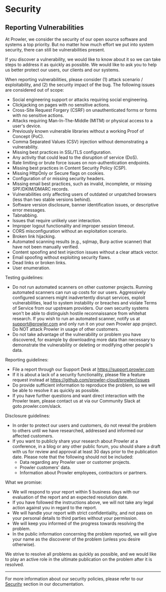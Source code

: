 # Security

## Reporting Vulnerabilities

At Prowler, we consider the security of our open source software and systems a top priority. But no matter how much effort we put into system security, there can still be vulnerabilities present.

If you discover a vulnerability, we would like to know about it so we can take steps to address it as quickly as possible. We would like to ask you to help us better protect our users, our clients and our systems.

When reporting vulnerabilities, please consider (1) attack scenario / exploitability, and (2) the security impact of the bug. The following issues are considered out of scope:

- Social engineering support or attacks requiring social engineering.
- Clickjacking on pages with no sensitive actions.
- Cross-Site Request Forgery (CSRF) on unauthenticated forms or forms with no sensitive actions.
- Attacks requiring Man-In-The-Middle (MITM) or physical access to a user's device.
- Previously known vulnerable libraries without a working Proof of Concept (PoC).
- Comma Separated Values (CSV) injection without demonstrating a vulnerability.
- Missing best practices in SSL/TLS configuration.
- Any activity that could lead to the disruption of service (DoS).
- Rate limiting or brute force issues on non-authentication endpoints.
- Missing best practices in Content Security Policy (CSP).
- Missing HttpOnly or Secure flags on cookies.
- Configuration of or missing security headers.
- Missing email best practices, such as invalid, incomplete, or missing SPF/DKIM/DMARC records.
- Vulnerabilities only affecting users of outdated or unpatched browsers (less than two stable versions behind).
- Software version disclosure, banner identification issues, or descriptive error messages.
- Tabnabbing.
- Issues that require unlikely user interaction.
- Improper logout functionality and improper session timeout.
- CORS misconfiguration without an exploitation scenario.
- Broken link hijacking.
- Automated scanning results (e.g., sqlmap, Burp active scanner) that have not been manually verified.
- Content spoofing and text injection issues without a clear attack vector.
- Email spoofing without exploiting security flaws.
- Dead links or broken links.
- User enumeration.

Testing guidelines:
- Do not run automated scanners on other customer projects. Running automated scanners can run up costs for our users. Aggressively configured scanners might inadvertently disrupt services, exploit vulnerabilities, lead to system instability or breaches and violate Terms of Service from our upstream providers. Our own security systems won't be able to distinguish hostile reconnaissance from whitehat research. If you wish to run an automated scanner, notify us at support@prowler.com and only run it on your own Prowler app project. Do NOT attack Prowler in usage of other customers.
- Do not take advantage of the vulnerability or problem you have discovered, for example by downloading more data than necessary to demonstrate the vulnerability or deleting or modifying other people's data.

Reporting guidelines:
- File a report through our Support Desk at https://support.prowler.com
- If it is about a lack of a security functionality, please file a feature request instead at https://github.com/prowler-cloud/prowler/issues
- Do provide sufficient information to reproduce the problem, so we will be able to resolve it as quickly as possible.
- If you have further questions and want direct interaction with the Prowler team, please contact us at via our Community Slack at goto.prowler.com/slack.

Disclosure guidelines:
- In order to protect our users and customers, do not reveal the problem to others until we have researched, addressed and informed our affected customers.
- If you want to publicly share your research about Prowler at a conference, in a blog or any other public forum, you should share a draft with us for review and approval at least 30 days prior to the publication date. Please note that the following should not be included:
    - Data regarding any Prowler user or customer projects.
    - Prowler customers' data.
    - Information about Prowler employees, contractors or partners.

What we promise:
- We will respond to your report within 5 business days with our evaluation of the report and an expected resolution date.
- If you have followed the instructions above, we will not take any legal action against you in regard to the report.
- We will handle your report with strict confidentiality, and not pass on your personal details to third parties without your permission.
- We will keep you informed of the progress towards resolving the problem.
- In the public information concerning the problem reported, we will give your name as the discoverer of the problem (unless you desire otherwise).

We strive to resolve all problems as quickly as possible, and we would like to play an active role in the ultimate publication on the problem after it is resolved.

---

For more information about our security policies, please refer to our [Security](https://docs.prowler.com/projects/prowler-open-source/en/latest/security/) section in our documentation.
